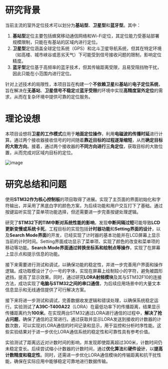 # 研究背景
当前主流的室外定位技术可以划分为**基站型**、**卫星型**和**蓝牙型**。其中：
1. **基站型**定位主要包括蜂窝移动通信网络和Wi-Fi定位，其定位能力受基站部署规模限制，只能在有基站的区域内进行定位。
2. **卫星型**定位涵盖全球定位系统（GPS）和北斗卫星导航系统，但其在特定环境（如高楼、城市峡谷或恶劣天气）下可能受到信号接收问题的限制，影响定位精度。
3. **蓝牙型**定位基于高频率的蓝牙技术，但其传输距离受限，且易受阻挡物干扰，因此只能在小范围内进行定位。

针对上述技术的局限性，本项目旨在构建一个**不依赖卫星**和**基站**的**电子定位系统**，旨在解决在**无基站**、**卫星信号不稳定**或**蓝牙受限**的环境中实现**高精度室外定位**的需求，从而在复杂环境中提供可靠的定位服务。

# 理论设想
本项目设想将**卫星的工作模式**应用于**地面定位操作**，利用**电磁波的传播时延**进行计算。通过两个接收器接收信号的时间随着**靠近目标的过程逐渐缩短**，从而**确定目标的大致方向**。接着，通过两个接收器的**不同方向进行三角定位**，获取目标的大致位置，从而完成对区域内目标的定位。

![image](https://github.com/ZIYUEXI/REPS/assets/63457521/ca7c2b78-b640-42b3-a305-2393b61367ab)

# 研究总结和问题
使用**STM32作为核心控制板**的项目取得了进展。实现了主页面的界面初始化和字符输出，并采用了黑底白字的颜色方案，为后续功能和用户交互打下了基础。通过按键监听实现了菜单项功能选择，但还需要进一步完善按键处理逻辑。

研究了**STM32下的TIM中断对系统性能的影响**，发现**中断间隔过短**可能导致**LCD更新变慢或系统卡死**。工程目标的实现包括**计时器功能**和**Setting界面的设计**，以及**Search Mode界面**的开发，已经实现了计时器的基本功能并在LCD屏幕上显示当前的计时时间。Setting界面成功显示了菜单项、实现了颜色的改变和菜单项的移动等功能。**Search Mode界面通过转换坐标系和绘制点等操作**，实现了在屏幕上显示点和提示信息的功能。

接下来需要进行测试和调试，以确保功能的稳定性，并进一步完善用户界面和操作逻辑。成功取模设计了小一号的字体，实现在屏幕上绘制较小的字符，避免被圆形遮挡，提高了显示效果。同时，通过研究**LORA射频模块**及其与STM32F10的连接方法，成功实现了**电脑与STM32之间的串口通信**，为后续应用场景中的大量文本信息显示和无线通信提供了可行解决方案。

接下来将进一步测试和调试，完善数据收发逻辑和错误处理，以确保系统稳定运行。实验测试了**A39C-T400A22**（LORA）在最低功率下的传播距离，结果显示传播距离约为**100米**。在实现两台STM32通过LORA进行通信的过程中，**解决了抢占问题**，确保了通信的正常进行。通过获取并显示LORA发送到接收的计数器的计数次数，可以实现对LORA通信的时间记录和显示，用于监控和分析时序性能。这些实验结果对于进一步优化LORA通信系统的稳定性和可靠性具有参考价值。

实验测试了距离远近对计数时间的影响，并发现即使距离超过300米，计数时间仍未稳定变长。后续尝试缩小计数器的计数时间，通过**优化算法**和**硬件设计**，以**提高计数精度和稳定性**。同时，还需进一步优化LORA通信模块的传输距离和抗干扰性能，确保在实际应用中能够稳定可靠地进行数据传输。
